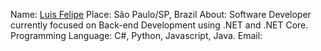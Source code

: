Name: [Luis Felipe](https://github.com/luisdeol)
Place: São Paulo/SP, Brazil
About: Software Developer currently focused on Back-end Development using .NET and .NET Core.
Programming Language: C#, Python, Javascript, Java.
Email: 